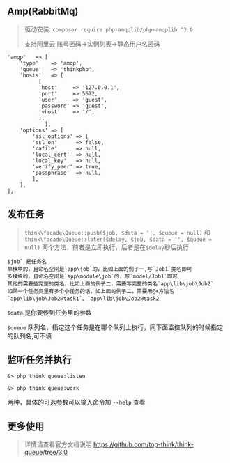 

## Amp(RabbitMq)

> 驱动安装: `composer require php-amqplib/php-amqplib ^3.0`
>
> 支持阿里云 账号密码->实例列表->静态用户名密码


~~~
'amqp'   => [
    'type'    => 'amqp',
    'queue'   => 'thinkphp',
    'hosts'   => [
          [
          'host'     => '127.0.0.1',
          'port'     => 5672,
          'user'     => 'guest',
          'password' => 'guest',
          'vhost'    => '/',
          ],
    		],
    'options' => [
        'ssl_options' => [
        'ssl_on'      => false,
        'cafile'      => null,
        'local_cert'  => null,
        'local_key'   => null,
        'verify_peer' => true,
        'passphrase'  => null,
        ],
    ],
],

~~~

## 发布任务

> `think\facade\Queue::push($job, $data = '', $queue = null)` 和 `think\facade\Queue::later($delay, $job, $data = '', $queue = null)` 两个方法，前者是立即执行，后者是在`$delay`秒后执行

```
$job` 是任务名
单模块的，且命名空间是`app\job`的，比如上面的例子一,写`Job1`类名即可
多模块的，且命名空间是`app\module\job`的，写`model/Job1`即可
其他的需要些完整的类名，比如上面的例子二，需要写完整的类名`app\lib\job\Job2`
如果一个任务类里有多个小任务的话，如上面的例子二，需要用@+方法名`app\lib\job\Job2@task1`、`app\lib\job\Job2@task2
```

`$data` 是你要传到任务里的参数

`$queue` 队列名，指定这个任务是在哪个队列上执行，同下面监控队列的时候指定的队列名,可不填

## 监听任务并执行

```
&> php think queue:listen

&> php think queue:work
```

两种，具体的可选参数可以输入命令加 `--help` 查看

## 更多使用

> 详情请查看官方文档说明 https://github.com/top-think/think-queue/tree/3.0

